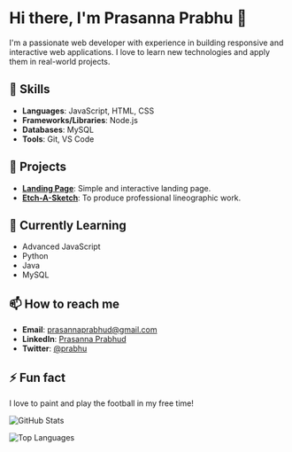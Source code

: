 # Hi there, I'm Prasanna Prabhu 👋

I'm a passionate web developer with experience in building responsive and interactive web applications. I love to learn new technologies and apply them in real-world projects.

## 🚀 Skills

- **Languages**: JavaScript, HTML, CSS
- **Frameworks/Libraries**: Node.js
- **Databases**: MySQL
- **Tools**: Git, VS Code

## 🔭 Projects

- **[Landing Page](https://github.com/prasannaprabhud/landing-page)**: Simple and interactive landing page.
- **[Etch-A-Sketch](https://github.com/prasannaprabhud/Etch-A-Sketch)**: To produce professional lineographic work. 

## 🌱 Currently Learning

- Advanced JavaScript
- Python
- Java
- MySQL

## 📫 How to reach me

- **Email**: prasannaprabhud@gmail.com
- **LinkedIn**: [Prasanna Prabhud](https://www.linkedin.com/in/prasannaprabhud/)
- **Twitter**: [@prabhu](https://x.com/Prabhu_verse)

## ⚡ Fun fact

I love to paint and play the football in my free time!

![GitHub Stats](https://github-readme-stats.vercel.app/api?username=prasannaprabhud&show_icons=true&theme=radical)

![Top Languages](https://github-readme-stats.vercel.app/api/top-langs/?username=prasannaprabhud&layout=compact&theme=radical)
